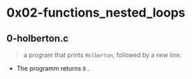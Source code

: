 # 0x02-functions_nested_loops

## 0-holberton.c
> a program that prints ``` Holberton ```, followed by a new line.
- The programm returns ``` 0 ``` .
